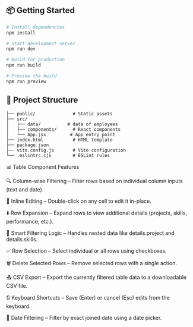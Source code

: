 ## 📦 Getting Started

```bash
# Install dependencies
npm install

# Start development server
npm run dev

# Build for production
npm run build

# Preview the build
npm run preview
```

## 📁 Project Structure

```
├── public/              # Static assets
├── src/
│   ├── data/          # data of employees
│   ├── components/      # React components
│   └── App.jsx         # App entry point
├── index.html           # HTML template
├── package.json
├── vite.config.js       # Vite configuration
└── .eslintrc.cjs        # ESLint rules
```

📊 Table Component Features

🔍 Column-wise Filtering – Filter rows based on individual column inputs (text and date).

📝 Inline Editing – Double-click on any cell to edit it in-place.

⬇️ Row Expansion – Expand rows to view additional details (projects, skills, performance, etc.).

🧠 Smart Filtering Logic – Handles nested data like details.project and details.skills.

✅ Row Selection – Select individual or all rows using checkboxes.

🗑️ Delete Selected Rows – Remove selected rows with a single action.

📤 CSV Export – Export the currently filtered table data to a downloadable CSV file.

🔃 Keyboard Shortcuts – Save (Enter) or cancel (Esc) edits from the keyboard.

📆 Date Filtering – Filter by exact joined date using a date picker.

